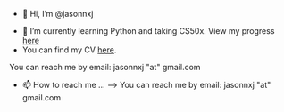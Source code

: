 - 👋 Hi, I’m @jasonnxj
<!-- - 👀 I’m interested in  -->
- 🌱 I’m currently learning Python and taking CS50x. View my progress [here]()
- You can find my CV [here](https://drive.google.com/file/d/1_2KsF0Axnv1s1lqChJ3OufaY0GrO-y5e/view?usp=sharing).
<!-- - 💞️ I’m looking to collaborate on ...
- 📫 How to reach me ... --> You can reach me by email: jasonnxj "at" gmail.com
- 📫 How to reach me ... --> You can reach me by email: jasonnxj "at" gmail.com

<!---
jasonnxj/jasonnxj is a ✨ special ✨ repository because its `README.md` (this file) appears on your GitHub profile.
You can click the Preview link to take a look at your changes.
--->
